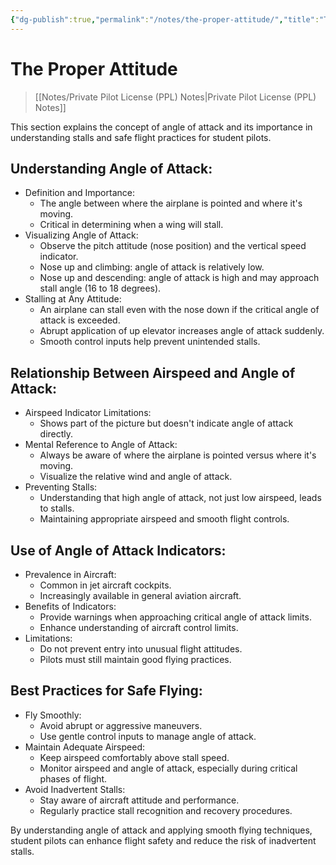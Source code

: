 ```yaml
---
{"dg-publish":true,"permalink":"/notes/the-proper-attitude/","title":"The Proper Attitude","tags":["aviation","classnotes"]}
---
```



# The Proper Attitude
> [[Notes/Private Pilot License (PPL) Notes\|Private Pilot License (PPL) Notes]]


This section explains the concept of angle of attack and its importance in understanding stalls and safe flight practices for student pilots.

## Understanding Angle of Attack:

- Definition and Importance:
    - The angle between where the airplane is pointed and where it's moving.
    - Critical in determining when a wing will stall.
- Visualizing Angle of Attack:
    - Observe the pitch attitude (nose position) and the vertical speed indicator.
    - Nose up and climbing: angle of attack is relatively low.
    - Nose up and descending: angle of attack is high and may approach stall angle (16 to 18 degrees).
- Stalling at Any Attitude:
    - An airplane can stall even with the nose down if the critical angle of attack is exceeded.
    - Abrupt application of up elevator increases angle of attack suddenly.
    - Smooth control inputs help prevent unintended stalls.

## Relationship Between Airspeed and Angle of Attack:

- Airspeed Indicator Limitations:
    - Shows part of the picture but doesn't indicate angle of attack directly.
- Mental Reference to Angle of Attack:
    - Always be aware of where the airplane is pointed versus where it's moving.
    - Visualize the relative wind and angle of attack.
- Preventing Stalls:
    - Understanding that high angle of attack, not just low airspeed, leads to stalls.
    - Maintaining appropriate airspeed and smooth flight controls.

## Use of Angle of Attack Indicators:

- Prevalence in Aircraft:
    - Common in jet aircraft cockpits.
    - Increasingly available in general aviation aircraft.
- Benefits of Indicators:
    - Provide warnings when approaching critical angle of attack limits.
    - Enhance understanding of aircraft control limits.
- Limitations:
    - Do not prevent entry into unusual flight attitudes.
    - Pilots must still maintain good flying practices.

## Best Practices for Safe Flying:

- Fly Smoothly:
    - Avoid abrupt or aggressive maneuvers.
    - Use gentle control inputs to manage angle of attack.
- Maintain Adequate Airspeed:
    - Keep airspeed comfortably above stall speed.
    - Monitor airspeed and angle of attack, especially during critical phases of flight.
- Avoid Inadvertent Stalls:
    - Stay aware of aircraft attitude and performance.
    - Regularly practice stall recognition and recovery procedures.

By understanding angle of attack and applying smooth flying techniques, student pilots can enhance flight safety and reduce the risk of inadvertent stalls.